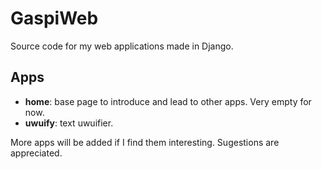 # GaspiWeb

Source code for my web applications made in Django.

## Apps

- **home**: base page to introduce and lead to other apps. Very empty for now.
- **uwuify**: text uwuifier.

More apps will be added if I find them interesting. Sugestions are appreciated.
